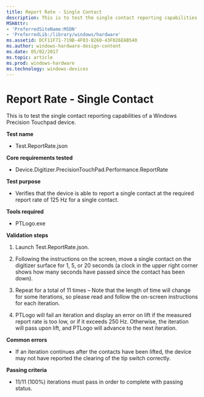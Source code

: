 ```yaml
---
title: Report Rate - Single Contact
description: This is to test the single contact reporting capabilities of a Windows Precision Touchpad device.
MSHAttr:
- 'PreferredSiteName:MSDN'
- 'PreferredLib:/library/windows/hardware'
ms.assetid: DCF11F71-719B-4F03-8260-43F026EAB540
ms.author: windows-hardware-design-content
ms.date: 05/02/2017
ms.topic: article
ms.prod: windows-hardware
ms.technology: windows-devices
---
```


# Report Rate - Single Contact


This is to test the single contact reporting capabilities of a Windows Precision Touchpad device.

**Test name**

-   Test.ReportRate.json

**Core requirements tested**

-   Device.Digitizer.PrecisionTouchPad.Performance.ReportRate

**Test purpose**

-   Verifies that the device is able to report a single contact at the required report rate of 125 Hz for a single contact.

**Tools required**

-   PTLogo.exe

**Validation steps**

1. Launch Test.ReportRate.json.

2. Following the instructions on the screen, move a single contact on the digitizer surface for 1, 5, or 20 seconds (a clock in the upper right corner shows how many seconds have passed since the contact has been down).

3. Repeat for a total of 11 times – Note that the length of time will change for some iterations, so please read and follow the on-screen instructions for each iteration.

4. PTLogo will fail an iteration and display an error on lift if the measured report rate is too low, or if it exceeds 250 Hz. Otherwise, the iteration will pass upon lift, and PTLogo will advance to the next iteration.

**Common errors**

-   If an iteration continues after the contacts have been lifted, the device may not have reported the clearing of the tip switch correctly.

**Passing criteria**

-   11/11 (100%) iterations must pass in order to complete with passing status.

 

 






